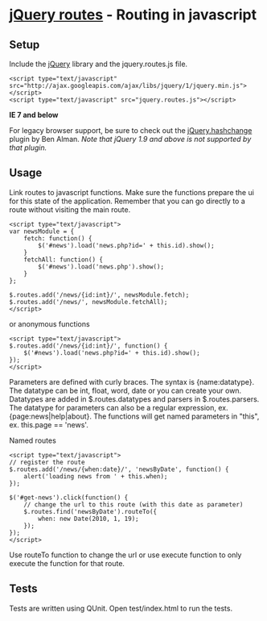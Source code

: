 [jQuery routes](http://thorsteinsson.is/projects/jquery-routes/) - Routing in javascript
================================

Setup
-----
Include the [jQuery](http://jquery.com/) library and the jquery.routes.js file.

	<script type="text/javascript" src="http://ajax.googleapis.com/ajax/libs/jquery/1/jquery.min.js"></script>
	<script type="text/javascript" src="jquery.routes.js"></script>

**IE 7 and below**

For legacy browser support, be sure to check out the [jQuery.hashchange](http://benalman.com/projects/jquery-hashchange-plugin/) plugin by Ben Alman. *Note that jQuery 1.9 and above is not supported by that plugin.*

Usage
-----
Link routes to javascript functions. Make sure the functions prepare the ui for this state of the application. Remember that you can go directly to a route without visiting the main route.

	<script type="text/javascript">
	var newsModule = {
		fetch: function() {
			$('#news').load('news.php?id=' + this.id).show();
		}
		fetchAll: function() {
			$('#news').load('news.php').show();
		}
	};

	$.routes.add('/news/{id:int}/', newsModule.fetch);
	$.routes.add('/news/', newsModule.fetchAll);
	</script>

or anonymous functions

	<script type="text/javascript">
	$.routes.add('/news/{id:int}/', function() {
		$('#news').load('news.php?id=' + this.id).show();
	});
	</script>

Parameters are defined with curly braces. The syntax is {name:datatype}. The datatype can be int, float, word, date or you can create your own.
Datatypes are added in $.routes.datatypes and parsers in $.routes.parsers.
The datatype for parameters can also be a regular expression, ex. {page:news|help|about}.
The functions will get named parameters in "this", ex. this.page == 'news'.

Named routes

	<script type="text/javascript">
	// register the route
	$.routes.add('/news/{when:date}/', 'newsByDate', function() {
		alert('loading news from ' + this.when);
	});

	$('#get-news').click(function() {
		// change the url to this route (with this date as parameter)
		$.routes.find('newsByDate').routeTo({
			when: new Date(2010, 1, 19);
		});
	});
	</script>

Use routeTo function to change the url or use execute function to only execute the function for that route.

Tests
----------
Tests are written using QUnit. Open test/index.html to run the tests.

